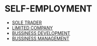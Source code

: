# SELF-EMPLOYMENT

- [SOLE TRADER](../../LEVEL-3/BUSSINESS-STUDIES/SELF-EMPLOYMENT/SOLE-TRADER.md) <!-- FREELANCING-->
- [LIMITED COMPANY](../../LEVEL-3/BUSSINESS-STUDIES/SELF-EMPLOYMENT/LIMITED-COMPANY.md)
- [BUSSINESS DEVELOPMENT](../../LEVEL-3/BUSSINESS-STUDIES/SELF-EMPLOYMENT/BUSSINESS-DEVELOPMENT.md)
- [BUSSINESS MANAGEMENT](../../LEVEL-3/BUSSINESS-STUDIES/SELF-EMPLOYMENT/BUSSINESS-MANAGEMENT.md)